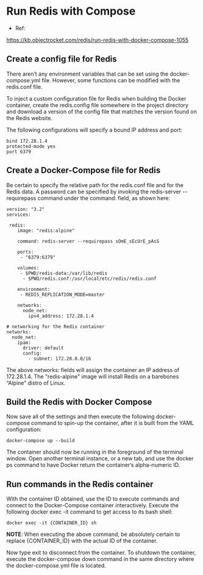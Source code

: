 
# Run Redis with Compose

- Ref:

https://kb.objectrocket.com/redis/run-redis-with-docker-compose-1055


## Create a config file for Redis

There aren’t any environment variables that can be set using the docker-compose.yml file. However, some functions can be modified with the redis.conf file.

To inject a custom configuration file for Redis when building the Docker container, create the redis.config file somewhere in the project directory and download a version of the config file that matches the version found on the Redis website.

The following configurations will specify a bound IP address and port:

```
bind 172.28.1.4
protected-mode yes
port 6379
```

## Create a Docker-Compose file for Redis

Be certain to specify the relative path for the redis.conf file and for the Redis data. A password can be specified by invoking the redis-server --requirepass command under the command: field, as shown here:

```
version: "3.2"
services:

 redis:
    image: "redis:alpine"

    command: redis-server --requirepass sOmE_sEcUrE_pAsS

    ports:
     - "6379:6379"

    volumes:
     - $PWD/redis-data:/var/lib/redis
      - $PWD/redis.conf:/usr/local/etc/redis/redis.conf

    environment:
     - REDIS_REPLICATION_MODE=master

    networks:
      node_net:
        ipv4_address: 172.28.1.4

# networking for the Redis container
networks:
  node_net:
    ipam:
      driver: default
      config:
        - subnet: 172.28.0.0/16

```

The above networks: fields will assign the container an IP address of 172.28.1.4. The "redis-alpine" image will install Redis on a barebones “Alpine” distro of Linux.

## Build the Redis with Docker Compose
Now save all of the settings and then execute the following docker-compose command to spin-up the container, after it is built from the YAML configuration:


`docker-compose up --build`

The container should now be running in the foreground of the terminal window. Open another terminal instance, or a new tab, and use the docker ps command to have Docker return the container’s alpha-numeric ID.

## Run commands in the Redis container
With the container ID obtained, use the ID to execute commands and connect to the Docker-Compose container interactively. Execute the following docker exec -it command to get access to its bash shell:


`docker exec -it {CONTAINER_ID} sh`


**NOTE**: When executing the above command, be absolutely certain to replace {CONTAINER_ID} with the actual ID of the container.

Now type exit to disconnect from the container. To shutdown the container, execute the docker-compose down command in the same directory where the docker-compose.yml file is located.




